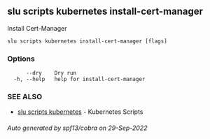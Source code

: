 ## slu scripts kubernetes install-cert-manager

Install Cert-Manager

```
slu scripts kubernetes install-cert-manager [flags]
```

### Options

```
      --dry    Dry run
  -h, --help   help for install-cert-manager
```

### SEE ALSO

* [slu scripts kubernetes](slu_scripts_kubernetes.md)	 - Kubernetes Scripts

###### Auto generated by spf13/cobra on 29-Sep-2022
